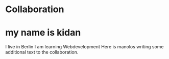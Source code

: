# Collaboration
# my name is kidan 
I live in Berlin 
I am learning Webdevelopment
     Here is manolos writing some additional text to the collaboration.